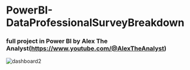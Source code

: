 # PowerBI-DataProfessionalSurveyBreakdown
### full project in Power BI by Alex The Analyst(https://www.youtube.com/@AlexTheAnalyst)


![dashboard2](https://github.com/ba1zhina/PowerBI-DataProfessionalSurveyBreakdown/assets/90264779/ee16856d-705a-43bb-8b49-ad3d7e94b996)
